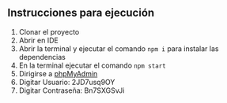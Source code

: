 
## Instrucciones para ejecución

1. Clonar el proyecto
2. Abrir en IDE
3. Abrir la terminal y ejecutar el comando `npm i` para instalar las dependencias
4. En la terminal ejecutar el comando `npm start`
5. Dirigirse a [phpMyAdmin](https://remotemysql.com/phpmyadmin/index.php)
6. Digitar Usuario: 2JD7usq9OY
7. Digitar Contraseña: Bn7SXGSvJi